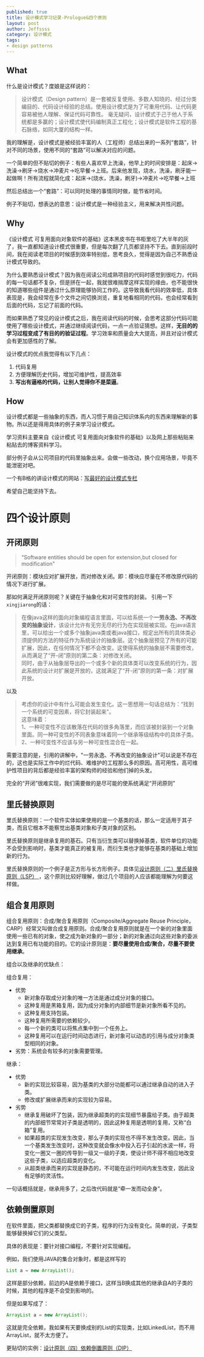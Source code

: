 ```yaml
---
published: true
title: 设计模式学习记录-Prologue&四个原则
layout: post
author: Jeffssss 
category: 设计模式
tags:
- design patterns
---
```



## What

什么是设计模式？度娘是这样说的：

> 设计模式（Design pattern）是一套被反复使用、多数人知晓的、经过分类编目的、代码设计经验的总结。使用设计模式是为了可重用代码、让代码更容易被他人理解、保证代码可靠性。 毫无疑问，设计模式于己于他人于系统都是多赢的；设计模式使代码编制真正工程化；设计模式是软件工程的基石脉络，如同大厦的结构一样。

我的理解是，设计模式是被经验丰富的人（工程师）总结出来的一系列“套路”，针对不同的场景，使用不同的“套路”可以解决对应的问题。

一个简单的但不贴切的例子：有些人喜欢早上洗澡，他早上的时间安排是：起床->洗澡->刷牙->烧水->冲麦片->吃早餐->上班。后来他发现，烧水，洗澡，刷牙能一起做啊！所有流程就简化成：起床->(烧水，洗澡，刷牙)->冲麦片->吃早餐->上班

然后总结出一个“套路”：可以同时处理的事情同时做，能节省时间。


例子不贴切，想表达的意思：设计模式是一种经验主义，用来解决共性问题。

## Why

《设计模式 可复用面向对象软件的基础》这本黑皮书在书柜里吃了大半年的灰了，我一直都知道设计模式很重要，但是每次翻了几页都坚持不下去。直到前段时间，我在阅读老项目的时候感到效率特别低，思考良久，觉得是因为自己不熟悉设计模式导致的。

为什么要熟悉设计模式？因为我在阅读公司成熟项目的代码时感觉到很吃力，代码的每一句话都不复杂，但是拼在一起，我就很难揣摩这样实现的缘由，也不能很快的知道哪些组件是通过什么原理能够协同工作的。这导致我看代码的效率低，具体表现是，我会经常在多个文件之间切换浏览，重复地看相同的代码，也会经常看到后面的代码，忘记了前面的代码。

而如果熟悉了常见的设计模式之后，我在阅读代码的时候，会思考这部分代码可能使用了哪些设计模式，并通过继续阅读代码，一点一点验证猜想。这样，**无目的的学习过程变成了有目的的验证过程**。学习效率和质量会大大提高，并且对设计模式会有更加感性的了解。

设计模式的优点我觉得有以下几点：

1. 代码复用
2. 方便理解历史代码，增加可维护性，提高效率
3. **写出有逼格的代码，让别人觉得你不是菜逼**。

## How

设计模式都是一些抽象的东西，而人习惯于用自己知识体系内的东西来理解新的事物。所以还是得用具体的例子来学习设计模式。

学习资料主要来自《设计模式 可复用面向对象软件的基础》以及网上那些粘贴来粘贴去的博客资料学习。

部分例子会从公司项目的代码里抽象出来。会做一些改动，换个应用场景，毕竟不能泄密对吧。

一个有B格的讲设计模式的网站：[写最好的设计模式专栏](http://www.kancloud.cn/digest/xing-designpattern/143717)

希望自己能坚持下去。


# 四个设计原则

## 开闭原则

> “Software entities should be open for extension,but closed for modification”

开闭原则：模块应对扩展开放，而对修改关闭。即：模块应尽量在不修改原代码的情况下进行扩展。

那如何满足开闭原则呢？关键在于抽象化和对可变性的封装。
引用一下`xingjiarong`的话：

>在像java这样的面向对象编程语言里面，可以给系统一个**一劳永逸、不再改变的抽象设计**，该设计允许有无穷无尽的行为在实现层被实现。在java语言里，可以给出一个或多个抽象java类或者java接口，规定出所有的具体类必须提供的方法的特征作为系统设计的抽象层。这个抽象层预见了所有的可能扩展，因此，在任何情况下都不会改变。这使得系统的抽象层不需要修改，从而满足了“开-闭”原则的第二条：对修改关闭。<br>
>同时，由于从抽象层导出的一个或多个新的具体类可以改变系统的行为，因此系统的设计对扩展是开放的，这就满足了“开-闭”原则的第一条：对扩展开放。

以及

>考虑你的设计中有什么可能会发生变化。这一思想用一句话总结为：“找到一个系统的可变因素，将它封装起来”。<br>
>这意味着：<br>
>1、一种可变性不应该散落在代码的很多角落里，而应该被封装到一个对象里面。同一种可变性的不同表象意味着同一个继承等级结构中的具体子类。<br>
>2、一种可变性不应该与另一种可变性混合在一起。

需要注意的是，引用的讲解中，"一劳永逸、不再改变的抽象设计"可以说是不存在的，这也是实际工作中的烂代码、难维护的工程那么多的原因。高可用性，高可维护性项目的背后都是经验丰富的架构师的经验和他们掉的头发。

完全的“开闭”很难实现，我们需要做的是尽可能的使系统满足“开闭原则”

## 里氏替换原则

里氏替换原则：一个软件实体如果使用的是一个基类的话，那么一定适用于其子类，而且它根本不能察觉出基类对象和子类对象的区别。

里氏替换原则是继承复用的基石。只有当衍生类可以替换掉基类，软件单位的功能不会受到影响时，基类才能真正的被复用，而衍生类也才能够在基类的基础上增加新的行为。

里氏替换原则的一个例子是正方形与长方形例子。具体见[设计原则（二）里氏替换原则（LSP）
](http://www.kancloud.cn/digest/xing-designpattern/143719)，这个原则比较好理解，做过几个项目的人应该都能理解为何要这样做。

## 组合复用原则

组合复用原则：合成/聚合复用原则（Composite/Aggregate Reuse Principle，CARP）经常又叫做合成复用原则。合成/聚合复用原则就是在一个新的对象里面使用一些已有的对象，使之成为新对象的一部分；新的对象通过向这些对象的委派达到复用已有功能的目的。它的设计原则是：**要尽量使用合成/聚合，尽量不要使用继承**。

组合以及继承的优缺点：

组合复用：

* 优势
	* 新对象存取成分对象的唯一方法是通过成分对象的接口。
	* 这种复用是黑箱复用，因为成分对象的内部细节是新对象所看不见的。
	* 这种复用支持包装。
	* 这种复用所需要的依赖较少。
	* 每一个新的类可以将焦点集中到一个任务上。
	* 这种复用可以在运行时间动态进行，新对象可以动态的引用与成分对象类型相同的对象。
* 劣势：系统会有较多的对象需要管理。

继承：

* 优势
	* 新的实现比较容易，因为基类的大部分功能都可以通过继承自动的进入子类。 
	* 修改或扩展继承而来的实现较为容易。
* 劣势
	* 继承复用破坏了包装，因为继承超类的的实现细节暴露给子类。由于超类的内部细节常常对子类是透明的，因此这种复用是透明的复用，又称“白箱”复用。
	* 如果超类的实现发生改变，那么子类的实现也不得不发生改变。因此，当一个基类发生改变时，这种改变就会像水中投入石子引起的水波一样，将变化一圈又一圈的传导到一级又一级的子类，使设计师不得不相应地改变这些子类，以适应超类的变化。
	* 从超类继承而来的实现是静态的，不可能在运行时间内发生改变，因此没有足够的灵活性。

一句话概括就是，继承用多了，之后改代码就是“牵一发而动全身”。

## 依赖倒置原则

在软件里面，把父类都替换成它的子类，程序的行为没有变化。简单的说，子类型能够替换掉它们的父类型。

具体的表现是：要针对接口编程，不要针对实现编程。

例如，我们使用JAVA的集合对象时，都是这样写的

```JAVA
List a = new ArrayList();
```
这样是部分依赖，前边的A是依赖于接口，这样当B换成其他的继承自A的子类的时候，其他的程序是不会受到影响的。

但是如果写成了：

```JAVA
ArrayList a = new ArrayList();
```
这就是完全依赖，我如果有天要换成别的List的实现类，比如LinkedList，而不用ArrayList，就不太方便了。

更贴切的实例：[设计原则（四）依赖倒置原则（DIP）](http://www.kancloud.cn/digest/xing-designpattern/143721)



